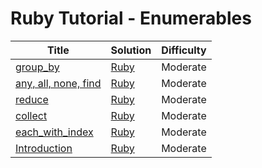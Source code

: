 # Ruby Tutorial - Enumerables

| Title | Solution | Difficulty |
| ----- | -------- | ---------- |
| [group_by](https://www.hackerrank.com/challenges/ruby-enumerable-group-by) | [Ruby](./group_by/main.rb) | Moderate |
| [any, all, none, find](https://www.hackerrank.com/challenges/ruby-enumerable-any-all-none-find) | [Ruby](./any%2C%20all%2C%20none%2C%20find/main.rb) | Moderate |
| [reduce](https://www.hackerrank.com/challenges/ruby-enumerable-reduce) | [Ruby](./reduce/main.rb) | Moderate |
| [collect](https://www.hackerrank.com/challenges/ruby-enumerable-collect) | [Ruby](./collect/main.rb) | Moderate |
| [each_with_index](https://www.hackerrank.com/challenges/ruby-enumerable-each-with-index) | [Ruby](./each_with_index/main.rb) | Moderate |
| [Introduction](https://www.hackerrank.com/challenges/ruby-enumerable-introduction) | [Ruby](./Introduction/main.rb) | Moderate |
